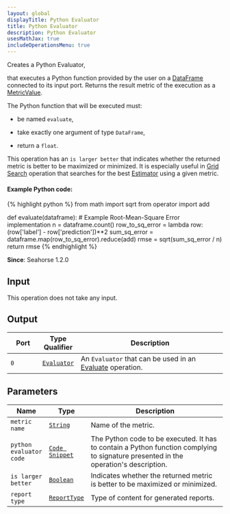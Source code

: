 ```yaml
---
layout: global
displayTitle: Python Evaluator
title: Python Evaluator
description: Python Evaluator
usesMathJax: true
includeOperationsMenu: true
---
```

Creates a Python Evaluator,

that executes a Python function provided by the user on a [DataFrame](../classes/dataframe.html) connected to its input port.
Returns the result metric of the execution as a [MetricValue](../classes/metric_value.html).

The Python function that will be executed must:

* be named <code>evaluate</code>,

* take exactly one argument of type `DataFrame`,

* return a `float`.

This operation has an `is larger better` that indicates whether the returned metric is better to be maximized or minimized.
It is especially useful in [Grid Search](../operations/grid_search.html) operation that searches for the best [Estimator](../classes/estimator.html) using a given metric.

#### Example Python code:
{% highlight python %}
from math import sqrt
from operator import add

def evaluate(dataframe):
    # Example Root-Mean-Square Error implementation
    n = dataframe.count()
    row_to_sq_error = lambda row: (row['label'] - row['prediction'])**2
    sum_sq_error = dataframe.map(row_to_sq_error).reduce(add)
    rmse = sqrt(sum_sq_error / n)
    return rmse
{% endhighlight %}

**Since**: Seahorse 1.2.0

## Input

This operation does not take any input.

## Output

<table>
<thead>
<tr>
<th style="width:15%">Port</th>
<th style="width:15%">Type Qualifier</th>
<th style="width:70%">Description</th>
</tr>
</thead>
<tbody>
    <tr><td><code>0</code></td><td><code><a href="../classes/evaluator.html">Evaluator</a></code></td><td>An <code>Evaluator</code> that can be used in an <a href="evaluate.html">Evaluate</a> operation.</td></tr>
</tbody>
</table>

## Parameters

<table class="table">
<thead>
<tr>
<th style="width:15%">Name</th>
<th style="width:15%">Type</th>
<th style="width:70%">Description</th>
</tr>
</thead>
<tbody>
<tr>
<td><code>metric name</code></td>
<td><code><a href="../parameter_types.html#string">String</a></code></td>
<td>Name of the metric.</td>
</tr>
<tr>
<td><code>python evaluator code</code></td>
<td><code><a href="../parameter_types.html#code-snippet">Code Snippet</a></code></td>
<td>The Python code to be executed. It has to contain a Python function complying to signature
presented in the operation's description.</td>
</tr>
<tr>
<td><code>is larger better</code></td>
<td><code><a href="../parameter_types.html#boolean">Boolean</a></code></td>
<td>Indicates whether the returned metric is better to be maximized or minimized.</td>
</tr>

<tr>
<td><code>report type</code></td>
<td><code><a href="../parameter_types.html#report-type">ReportType</a></code></td>
<td>Type of content for generated reports.</td>
</tr>

</tbody>
</table>

